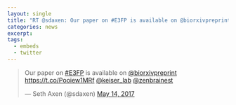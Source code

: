 ```yaml
---
layout: single
title: "RT @sdaxen: Our paper on #E3FP is available on @biorxivpreprint"
categories: news
excerpt:
tags:
  - embeds
  - twitter
---
```


<blockquote class="twitter-tweet" data-lang="en"><p lang="en" dir="ltr">Our paper on <a href="https://twitter.com/hashtag/E3FP?src=hash&amp;ref_src=twsrc%5Etfw">#E3FP</a> is available on <a href="https://twitter.com/biorxivpreprint?ref_src=twsrc%5Etfw">@biorxivpreprint</a> <a href="https://t.co/Pooiew1MRf">https://t.co/Pooiew1MRf</a> <a href="https://twitter.com/keiser_lab?ref_src=twsrc%5Etfw">@keiser_lab</a> <a href="https://twitter.com/zenbrainest?ref_src=twsrc%5Etfw">@zenbrainest</a></p>&mdash; Seth Axen (@sdaxen) <a href="https://twitter.com/sdaxen/status/863571937745805312?ref_src=twsrc%5Etfw">May 14, 2017</a></blockquote>
<script async src="https://platform.twitter.com/widgets.js" charset="utf-8"></script>